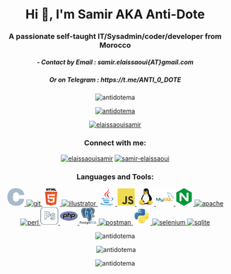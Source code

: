 <h1 style="text-align:center">Hi 👋, I&#39;m Samir AKA Anti-Dote</h1>
<h3 style="text-align:center">A passionate self-taught IT/Sysadmin/coder/developer from Morocco</h3>
<h5 style="text-align:center">- Contact by Email : <strong>samir.elaissaoui{AT}gmail.com</strong></h5>
<h5 style="text-align:center">Or on Telegram : https://t.me/ANTI_0_DOTE </h5>
<p style="text-align:center"><img alt="antidotema" src="https://komarev.com/ghpvc/?username=antidotema&amp;label=Profile%20views&amp;color=0e75b6&amp;style=flat" /></p>

<p style="text-align:center"><a href="https://github.com/ryo-ma/github-profile-trophy"><img alt="antidotema" src="https://github-profile-trophy.vercel.app/?username=antidotema" /></a></p>

<p style="text-align:center"><a href="https://twitter.com/elaissaouisamir" target="blank"><img alt="elaissaouisamir" src="https://img.shields.io/twitter/follow/elaissaouisamir?logo=twitter&amp;style=for-the-badge" /></a></p>

<h3 style="text-align:center">Connect with me:</h3>

<p style="text-align:center"><a href="https://twitter.com/elaissaouisamir" target="blank"><img alt="elaissaouisamir" src="https://raw.githubusercontent.com/rahuldkjain/github-profile-readme-generator/master/src/images/icons/Social/twitter.svg" style="height:30px; width:40px" /></a> <a href="https://stackoverflow.com/users/samir-elaissaoui" target="blank"><img alt="samir-elaissaoui" src="https://raw.githubusercontent.com/rahuldkjain/github-profile-readme-generator/master/src/images/icons/Social/stack-overflow.svg" style="height:30px; width:40px" /></a></p>

<h3 style="text-align:center">Languages and Tools:</h3>

<p style="text-align:center"><a href="https://www.cprogramming.com/" rel="noreferrer" target="_blank"><img alt="c" src="https://raw.githubusercontent.com/devicons/devicon/master/icons/c/c-original.svg" style="height:40px; width:40px" /> </a> <a href="https://git-scm.com/" rel="noreferrer" target="_blank"> <img alt="git" src="https://www.vectorlogo.zone/logos/git-scm/git-scm-icon.svg" style="height:40px; width:40px" /> </a> <a href="https://www.w3.org/html/" rel="noreferrer" target="_blank"> <img alt="html5" src="https://raw.githubusercontent.com/devicons/devicon/master/icons/html5/html5-original-wordmark.svg" style="height:40px; width:40px" /> </a> <a href="https://www.adobe.com/in/products/illustrator.html" rel="noreferrer" target="_blank"> <img alt="illustrator" src="https://www.vectorlogo.zone/logos/adobe_illustrator/adobe_illustrator-icon.svg" style="height:40px; width:40px" /> </a> <a href="https://www.java.com" rel="noreferrer" target="_blank"> <img alt="java" src="https://raw.githubusercontent.com/devicons/devicon/master/icons/java/java-original.svg" style="height:40px; width:40px" /> </a> <a href="https://developer.mozilla.org/en-US/docs/Web/JavaScript" rel="noreferrer" target="_blank"> <img alt="javascript" src="https://raw.githubusercontent.com/devicons/devicon/master/icons/javascript/javascript-original.svg" style="height:40px; width:40px" /> </a> <a href="https://www.linux.org/" rel="noreferrer" target="_blank"> <img alt="linux" src="https://raw.githubusercontent.com/devicons/devicon/master/icons/linux/linux-original.svg" style="height:40px; width:40px" /> </a> <a href="https://www.mysql.com/" rel="noreferrer" target="_blank"> <img alt="mysql" src="https://raw.githubusercontent.com/devicons/devicon/master/icons/mysql/mysql-original-wordmark.svg" style="height:40px; width:40px" /> </a> <a href="https://www.nginx.com" rel="noreferrer" target="_blank"> <img alt="nginx" src="https://raw.githubusercontent.com/devicons/devicon/master/icons/nginx/nginx-original.svg" style="height:40px; width:40px" /> </a> <a href="https://httpd.apache.org" rel="noreferrer" target="_blank"> <img alt="apache" src="https://cdn.iconscout.com/icon/free/png-256/apache-8-1174973.png" style="height:40px; width:40px" /> </a> <a href="https://www.perl.org/" rel="noreferrer" target="_blank"> <img alt="perl" src="https://api.iconify.design/logos-perl.svg" style="height:40px; width:40px" /> </a> <a href="https://www.photoshop.com/en" rel="noreferrer" target="_blank"> <img alt="photoshop" src="https://raw.githubusercontent.com/devicons/devicon/master/icons/photoshop/photoshop-line.svg" style="height:40px; width:40px" /> </a> <a href="https://www.php.net" rel="noreferrer" target="_blank"> <img alt="php" src="https://raw.githubusercontent.com/devicons/devicon/master/icons/php/php-original.svg" style="height:40px; width:40px" /> </a> <a href="https://www.postgresql.org" rel="noreferrer" target="_blank"> <img alt="postgresql" src="https://raw.githubusercontent.com/devicons/devicon/master/icons/postgresql/postgresql-original-wordmark.svg" style="height:40px; width:40px" /> </a> <a href="https://postman.com" rel="noreferrer" target="_blank"> <img alt="postman" src="https://www.vectorlogo.zone/logos/getpostman/getpostman-icon.svg" style="height:40px; width:40px" /> </a> <a href="https://www.python.org" rel="noreferrer" target="_blank"> <img alt="python" src="https://raw.githubusercontent.com/devicons/devicon/master/icons/python/python-original.svg" style="height:40px; width:40px" /> </a> <a href="https://www.selenium.dev" rel="noreferrer" target="_blank"> <img alt="selenium" src="https://raw.githubusercontent.com/detain/svg-logos/780f25886640cef088af994181646db2f6b1a3f8/svg/selenium-logo.svg" style="height:40px; width:40px" /> </a> <a href="https://www.sqlite.org/" rel="noreferrer" target="_blank"> <img alt="sqlite" src="https://www.vectorlogo.zone/logos/sqlite/sqlite-icon.svg" style="height:40px; width:40px" /> </a></p>

<p style="text-align:center"><img alt="antidotema" src="https://github-readme-stats.vercel.app/api/top-langs?username=antidotema&amp;show_icons=true&amp;locale=en&amp;layout=compact" /></p>

<p style="text-align:center">&nbsp;<img alt="antidotema" src="https://github-readme-stats.vercel.app/api?username=antidotema&amp;show_icons=true&amp;locale=en" /></p>

<p style="text-align:center"><img alt="antidotema" src="https://github-readme-streak-stats.herokuapp.com/?user=antidotema&amp;" /></p>
